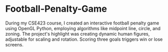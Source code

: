 # Football-Penalty-Game
During my CSE423 course, I created an interactive football penalty game using OpenGL Python, employing algorithms like midpoint line, circle, and zoning. The project's highlight was creating dynamic human figures, adjustable for scaling and rotation. Scoring three goals triggers win or lose screens.

